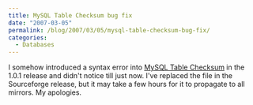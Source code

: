 ```yaml
---
title: MySQL Table Checksum bug fix
date: "2007-03-05"
permalink: /blog/2007/03/05/mysql-table-checksum-bug-fix/
categories:
  - Databases
---
```

I somehow introduced a syntax error into [MySQL Table Checksum][1] in the 1.0.1 release and didn't notice till just now. I've replaced the file in the Sourceforge release, but it may take a few hours for it to propagate to all mirrors. My apologies.

 [1]: http://code.google.com/p/maatkit
